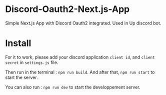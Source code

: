 # Discord-Oauth2-Next.js-App

Simple Next.js App with Discord Oauth2 integrated. Used in Up discord bot.

# Install

For it to work, please add your discord application `client id`, and `client secret` in `settings.js` file.

Then run in the terminal : `npm run build`.
And after that, `npm run start` to start the server.

You can also run : `npm run dev` to start the developpement server.
